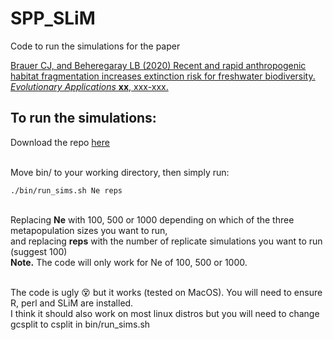 # SPP_SLiM
 Code to run the simulations for the paper
 
 [Brauer CJ, and Beheregaray LB (2020) Recent and rapid anthropogenic habitat fragmentation increases extinction risk for freshwater biodiversity. *Evolutionary Applications* **xx**, xxx-xxx.](https://www.biorxiv.org/content/10.1101/2020.02.04.934729v1.abstract)
 
## To run the simulations:

Download the repo [here](https://github.com/pygmyperch/SPP_SLiM/archive/master.zip)

\
Move bin/ to your working directory, then simply run:

```
./bin/run_sims.sh Ne reps

```

\
Replacing **Ne** with 100, 500 or 1000 depending on which of the three metapopulation sizes you want to run,<br />
and replacing **reps** with the number of replicate simulations you want to run (suggest 100)<br />
**Note.** The code will only work for Ne of 100, 500 or 1000.



\
The code is ugly :dizzy_face: but it works (tested on MacOS). You will need to ensure R, perl and SLiM are installed.
\
I think it should also work on most linux distros but you will need to change gcsplit to csplit in bin/run_sims.sh 

